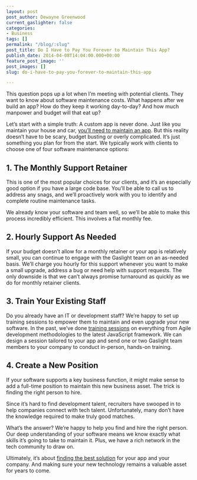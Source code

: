```yaml
---
layout: post
post_author: Dewayne Greenwood
current_gaslighter: false
categories:
- Business
tags: []
permalink: "/blog/:slug"
post_title: Do I Have to Pay You Forever to Maintain This App?
publish_date: 2014-04-08T14:04:00.000+00:00
feature_post_image: ''
post_images: []
slug: do-i-have-to-pay-you-forever-to-maintain-this-app

---
```

This question pops up a lot when I’m meeting with potential clients. They want to know about software maintenance costs. What happens after we build an app? How do they keep it working day-to-day? And how much manpower and budget will that eat up?

Let’s start with a simple truth: A custom app is never done. Just like you maintain your house and car, [you’ll need to maintain an app](http://gaslight.co/blog/3-ways-your-web-app-is-different-than-your-website). But this reality doesn’t have to be scary, budget busting or overly complicated. It’s just something you plan for from the start. We typically work with clients to choose one of four software maintenance options:

## 1. The Monthly Support Retainer

This is one of the most popular choices for our clients, and it’s an especially good option if you have a large code base. You’ll be able to call us to address any snags, and we’ll proactively work with you to identify and complete routine maintenance tasks. 

We already know your software and team well, so we’ll be able to make this process incredibly efficient. This involves a flat monthly fee. 

## 2. Hourly Support As Needed

If your budget doesn’t allow for a monthly retainer or your app is relatively small, you can continue to engage with the Gaslight team on an as-needed basis. We’ll charge you hourly for this support whenever you want to make a small upgrade, address a bug or need help with support requests. The only downside is that we can’t always promise turnaround as quickly as we do for monthly retainer clients.

## 3. Train Your Existing Staff

Do you already have an IT or development staff? We’re happy to set up training sessions to empower them to maintain and even upgrade your new software. In the past, we’ve done [training sessions](https://gaslight.co/training/courses) on everything from Agile development methodologies to the latest JavaScript framework. We can design a session tailored to your app and send one or two Gaslight team members to your company to conduct in-person, hands-on training. 

## 4. Create a New Position

If your software supports a key business function, it might make sense to add a full-time position to maintain this new business asset. The trick is finding the right person to hire. 

Since it’s hard to find development talent, recruiters have swooped in to help companies connect with tech talent. Unfortunately, many don’t have the knowledge required to make truly good matches. 

What’s the answer? We’re happy to help you find and hire the right person. Our deep understanding of your software means we know exactly what skills it’s going to take to maintain it. Plus, we have a rich network in the tech community to draw on. 

Ultimately, it’s about [finding the best solution](http://gaslight.co/blog/how-we-sell) for your app and your company. And making sure your new technology remains a valuable asset for years to come.